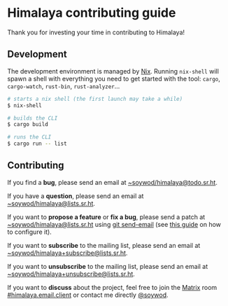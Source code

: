 # Himalaya contributing guide

Thank you for investing your time in contributing to Himalaya!

## Development

The development environment is managed by
[Nix](https://nixos.org/download.html). Running `nix-shell` will spawn
a shell with everything you need to get started with the tool:
`cargo`, `cargo-watch`, `rust-bin`, `rust-analyzer`…

```sh
# starts a nix shell (the first launch may take a while)
$ nix-shell

# builds the CLI
$ cargo build

# runs the CLI
$ cargo run -- list
```

## Contributing

If you find a **bug**, please send an email at
[~soywod/himalaya@todo.sr.ht](mailto:~soywod/himalaya@todo.sr.ht).

If you have a **question**, please send an email at
[~soywod/himalaya@lists.sr.ht](mailto:~soywod/himalaya@lists.sr.ht).

If you want to **propose a feature** or **fix a bug**, please send a
patch at
[~soywod/himalaya@lists.sr.ht](mailto:~soywod/himalaya@lists.sr.ht)
using [git send-email](https://git-scm.com/docs/git-send-email) (see
[this guide](https://git-send-email.io/) on how to configure it).

If you want to **subscribe** to the mailing list, please send an email
at
[~soywod/himalaya+subscribe@lists.sr.ht](mailto:~soywod/himalaya+subscribe@lists.sr.ht).

If you want to **unsubscribe** to the mailing list, please send an
email at
[~soywod/himalaya+unsubscribe@lists.sr.ht](mailto:~soywod/himalaya+unsubscribe@lists.sr.ht).

If you want to **discuss** about the project, feel free to join the
[Matrix](https://matrix.org/) room
[#himalaya.email.client](https://matrix.to/#/#himalaya.email.client:matrix.org)
or contact me directly
[@soywod](https://matrix.to/#/@soywod:matrix.org).
